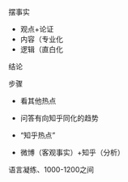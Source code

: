 摆事实

- 观点+论证
- 内容（专业化
- 逻辑（直白化

结论

步骤

- 看其他热点

- 问答有向知乎同化的趋势
- “知乎热点”
- 微博（客观事实）+知乎（分析）

语言凝练、1000-1200之间

